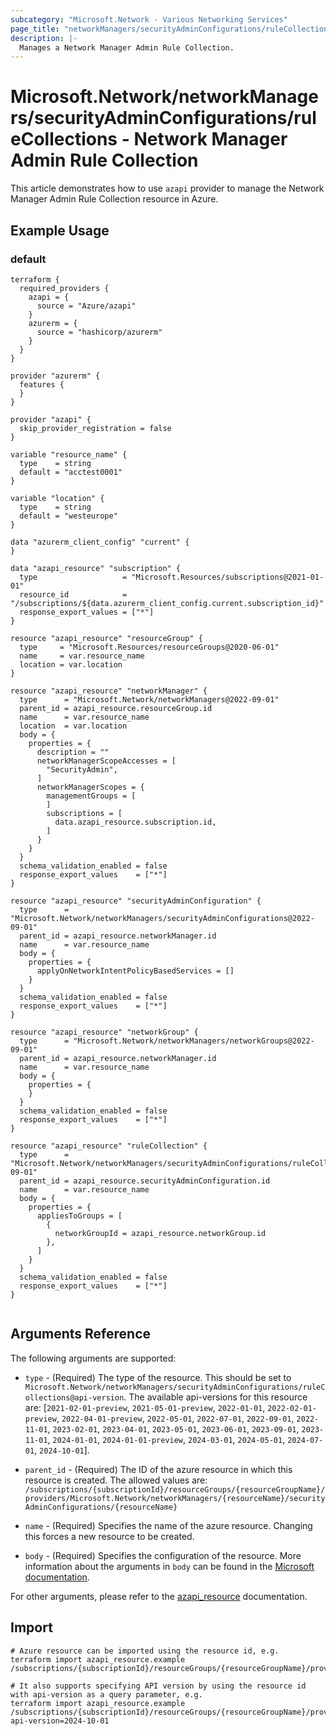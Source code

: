 ```yaml
---
subcategory: "Microsoft.Network - Various Networking Services"
page_title: "networkManagers/securityAdminConfigurations/ruleCollections"
description: |-
  Manages a Network Manager Admin Rule Collection.
---
```


# Microsoft.Network/networkManagers/securityAdminConfigurations/ruleCollections - Network Manager Admin Rule Collection

This article demonstrates how to use `azapi` provider to manage the Network Manager Admin Rule Collection resource in Azure.

## Example Usage

### default

```hcl
terraform {
  required_providers {
    azapi = {
      source = "Azure/azapi"
    }
    azurerm = {
      source = "hashicorp/azurerm"
    }
  }
}

provider "azurerm" {
  features {
  }
}

provider "azapi" {
  skip_provider_registration = false
}

variable "resource_name" {
  type    = string
  default = "acctest0001"
}

variable "location" {
  type    = string
  default = "westeurope"
}

data "azurerm_client_config" "current" {
}

data "azapi_resource" "subscription" {
  type                   = "Microsoft.Resources/subscriptions@2021-01-01"
  resource_id            = "/subscriptions/${data.azurerm_client_config.current.subscription_id}"
  response_export_values = ["*"]
}

resource "azapi_resource" "resourceGroup" {
  type     = "Microsoft.Resources/resourceGroups@2020-06-01"
  name     = var.resource_name
  location = var.location
}

resource "azapi_resource" "networkManager" {
  type      = "Microsoft.Network/networkManagers@2022-09-01"
  parent_id = azapi_resource.resourceGroup.id
  name      = var.resource_name
  location  = var.location
  body = {
    properties = {
      description = ""
      networkManagerScopeAccesses = [
        "SecurityAdmin",
      ]
      networkManagerScopes = {
        managementGroups = [
        ]
        subscriptions = [
          data.azapi_resource.subscription.id,
        ]
      }
    }
  }
  schema_validation_enabled = false
  response_export_values    = ["*"]
}

resource "azapi_resource" "securityAdminConfiguration" {
  type      = "Microsoft.Network/networkManagers/securityAdminConfigurations@2022-09-01"
  parent_id = azapi_resource.networkManager.id
  name      = var.resource_name
  body = {
    properties = {
      applyOnNetworkIntentPolicyBasedServices = []
    }
  }
  schema_validation_enabled = false
  response_export_values    = ["*"]
}

resource "azapi_resource" "networkGroup" {
  type      = "Microsoft.Network/networkManagers/networkGroups@2022-09-01"
  parent_id = azapi_resource.networkManager.id
  name      = var.resource_name
  body = {
    properties = {
    }
  }
  schema_validation_enabled = false
  response_export_values    = ["*"]
}

resource "azapi_resource" "ruleCollection" {
  type      = "Microsoft.Network/networkManagers/securityAdminConfigurations/ruleCollections@2022-09-01"
  parent_id = azapi_resource.securityAdminConfiguration.id
  name      = var.resource_name
  body = {
    properties = {
      appliesToGroups = [
        {
          networkGroupId = azapi_resource.networkGroup.id
        },
      ]
    }
  }
  schema_validation_enabled = false
  response_export_values    = ["*"]
}


```



## Arguments Reference

The following arguments are supported:

* `type` - (Required) The type of the resource. This should be set to `Microsoft.Network/networkManagers/securityAdminConfigurations/ruleCollections@api-version`. The available api-versions for this resource are: [`2021-02-01-preview`, `2021-05-01-preview`, `2022-01-01`, `2022-02-01-preview`, `2022-04-01-preview`, `2022-05-01`, `2022-07-01`, `2022-09-01`, `2022-11-01`, `2023-02-01`, `2023-04-01`, `2023-05-01`, `2023-06-01`, `2023-09-01`, `2023-11-01`, `2024-01-01`, `2024-01-01-preview`, `2024-03-01`, `2024-05-01`, `2024-07-01`, `2024-10-01`].

* `parent_id` - (Required) The ID of the azure resource in which this resource is created. The allowed values are:  
  `/subscriptions/{subscriptionId}/resourceGroups/{resourceGroupName}/providers/Microsoft.Network/networkManagers/{resourceName}/securityAdminConfigurations/{resourceName}`

* `name` - (Required) Specifies the name of the azure resource. Changing this forces a new resource to be created.

* `body` - (Required) Specifies the configuration of the resource. More information about the arguments in `body` can be found in the [Microsoft documentation](https://learn.microsoft.com/en-us/azure/templates/Microsoft.Network/networkManagers/securityAdminConfigurations/ruleCollections?pivots=deployment-language-terraform).

For other arguments, please refer to the [azapi_resource](https://registry.terraform.io/providers/Azure/azapi/latest/docs/resources/resource) documentation.

## Import

 ```shell
 # Azure resource can be imported using the resource id, e.g.
 terraform import azapi_resource.example /subscriptions/{subscriptionId}/resourceGroups/{resourceGroupName}/providers/Microsoft.Network/networkManagers/{resourceName}/securityAdminConfigurations/{resourceName}/ruleCollections/{resourceName}
 
 # It also supports specifying API version by using the resource id with api-version as a query parameter, e.g.
 terraform import azapi_resource.example /subscriptions/{subscriptionId}/resourceGroups/{resourceGroupName}/providers/Microsoft.Network/networkManagers/{resourceName}/securityAdminConfigurations/{resourceName}/ruleCollections/{resourceName}?api-version=2024-10-01
 ```
